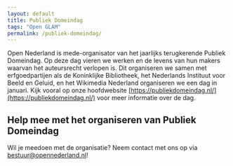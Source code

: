 ```yaml
---
layout: default
title: Publiek Domeindag
tags: "Open GLAM"
permalink: /publiek-domeindag/
---
```


Open Nederland is mede-organisator van het jaarlijks terugkerende Publiek Domeindag. Op deze dag vieren we werken en de levens van hun makers waarvan het auteursrecht verlopen is. Dit organiseren we samen met erfgoedpartijen als de Koninklijke Bibliotheek, het Nederlands Instituut voor Beeld en Geluid, en het Wikimedia Nederland organiseren we een dag in januari. Kijk vooral op onze hoofdwebsite [https://publiekdomeindag.nl/](https://publiekdomeindag.nl/) voor meer informatie over de dag.

## Help mee met het organiseren van Publiek Domeindag 
Wil je meedoen met de organisatie? Neem contact met ons op via [bestuur@opennederland.nl](mailto:bestuur@opennederland.nl)!